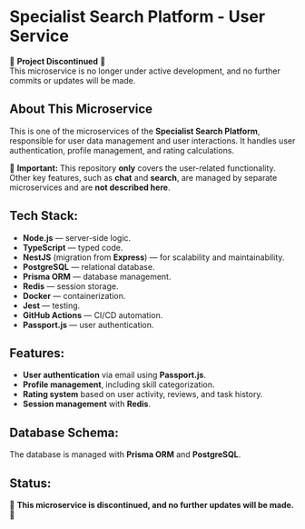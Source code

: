 # Specialist Search Platform - User Service

🚨 **Project Discontinued** 🚨  
This microservice is no longer under active development, and no further commits or updates will be made.

## About This Microservice
This is one of the microservices of the **Specialist Search Platform**, responsible for user data management and user interactions. It handles user authentication, profile management, and rating calculations.

📌 **Important:** This repository **only** covers the user-related functionality. Other key features, such as **chat** and **search**, are managed by separate microservices and are **not described here**.

## Tech Stack:
- **Node.js** — server-side logic.
- **TypeScript** — typed code.
- **NestJS** (migration from **Express**) — for scalability and maintainability.
- **PostgreSQL** — relational database.
- **Prisma ORM** — database management.
- **Redis** — session storage.
- **Docker** — containerization.
- **Jest** — testing.
- **GitHub Actions** — CI/CD automation.
- **Passport.js** — user authentication.

## Features:
- **User authentication** via email using **Passport.js**.
- **Profile management**, including skill categorization.
- **Rating system** based on user activity, reviews, and task history.
- **Session management** with **Redis**.

## Database Schema:
The database is managed with **Prisma ORM** and **PostgreSQL**.

## Status:
🚨 **This microservice is discontinued, and no further updates will be made.** 🚨  
